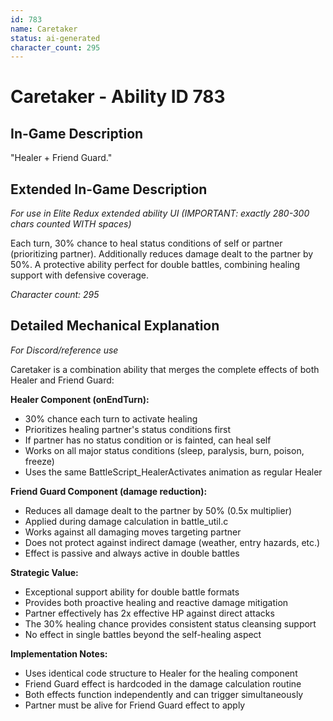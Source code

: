 ```yaml
---
id: 783
name: Caretaker
status: ai-generated
character_count: 295
---
```


# Caretaker - Ability ID 783

## In-Game Description
"Healer + Friend Guard."

## Extended In-Game Description
*For use in Elite Redux extended ability UI (IMPORTANT: exactly 280-300 chars counted WITH spaces)*

Each turn, 30% chance to heal status conditions of self or partner (prioritizing partner). Additionally reduces damage dealt to the partner by 50%. A protective ability perfect for double battles, combining healing support with defensive coverage.

*Character count: 295*

## Detailed Mechanical Explanation
*For Discord/reference use*

Caretaker is a combination ability that merges the complete effects of both Healer and Friend Guard:

**Healer Component (onEndTurn):**
- 30% chance each turn to activate healing
- Prioritizes healing partner's status conditions first
- If partner has no status condition or is fainted, can heal self
- Works on all major status conditions (sleep, paralysis, burn, poison, freeze)
- Uses the same BattleScript_HealerActivates animation as regular Healer

**Friend Guard Component (damage reduction):**
- Reduces all damage dealt to the partner by 50% (0.5x multiplier)
- Applied during damage calculation in battle_util.c
- Works against all damaging moves targeting partner
- Does not protect against indirect damage (weather, entry hazards, etc.)
- Effect is passive and always active in double battles

**Strategic Value:**
- Exceptional support ability for double battle formats
- Provides both proactive healing and reactive damage mitigation
- Partner effectively has 2x effective HP against direct attacks
- The 30% healing chance provides consistent status cleansing support
- No effect in single battles beyond the self-healing aspect

**Implementation Notes:**
- Uses identical code structure to Healer for the healing component
- Friend Guard effect is hardcoded in the damage calculation routine
- Both effects function independently and can trigger simultaneously
- Partner must be alive for Friend Guard effect to apply